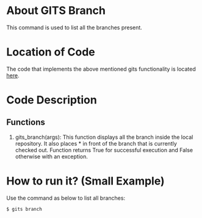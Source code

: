 # About GITS Branch
This command is used to list all the branches present.

# Location of Code
The code that implements the above mentioned gits functionality is located [here](https://github.com/greyfiles/GITS/blob/master/code/gits_branch.py).

# Code Description
## Functions
1. gits_branch(args): 
This function displays all the branch inside the local repository. It also places * in front of the branch that is currently checked out.
Function returns True for successful execution and False otherwise with an exception.

# How to run it? (Small Example)
Use the command as below to list all branches:
```
$ gits branch
```
